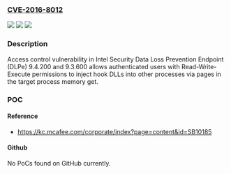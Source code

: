 ### [CVE-2016-8012](https://cve.mitre.org/cgi-bin/cvename.cgi?name=CVE-2016-8012)
![](https://img.shields.io/static/v1?label=Product&message=Data%20Loss%20Prevention%20Endpoint%20(DLPe)&color=blue)
![](https://img.shields.io/static/v1?label=Version&message=9.4.200%20and%209.3.600%20&color=brightgreen)
![](https://img.shields.io/static/v1?label=Vulnerability&message=Access%20control%20vulnerability&color=brightgreen)

### Description

Access control vulnerability in Intel Security Data Loss Prevention Endpoint (DLPe) 9.4.200 and 9.3.600 allows authenticated users with Read-Write-Execute permissions to inject hook DLLs into other processes via pages in the target process memory get.

### POC

#### Reference
- https://kc.mcafee.com/corporate/index?page=content&id=SB10185

#### Github
No PoCs found on GitHub currently.

